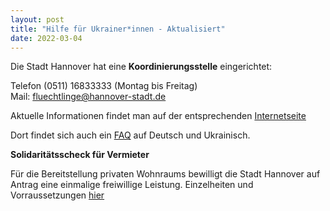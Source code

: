 ```yaml
---
layout: post
title: "Hilfe für Ukrainer*innen - Aktualisiert"
date: 2022-03-04
---
```



Die Stadt Hannover hat eine **Koordinierungsstelle** eingerichtet:  

Telefon (0511) 16833333 (Montag bis Freitag)  
Mail: fluechtlinge@hannover-stadt.de

Aktuelle Informationen findet man auf der entsprechenden <a href="https://www.hannover.de/Fl%C3%BCchtlinge-in-Stadt-und-Region-Hannover" target="_blank">Internetseite</a> 

Dort findet sich auch ein <a href="https://www.hannover.de/Fl%C3%BCchtlinge-in-Stadt-und-Region-Hannover/FAQ-%D1%87%D0%B0%D1%81%D1%82%D1%96-%D0%BF%D0%B8%D1%82%D0%B0%D0%BD%D0%BD%D1%8F-%D1%82%D0%B0-%D0%B2%D1%96%D0%B4%D0%BF%D0%BE%D0%B2%D1%96%D0%B4%D1%96-%D0%BD%D0%B0-%D0%BD%D0%B8%D1%85-%D1%87%D0%B0%D1%81%D1%82%D0%BE-%D0%B7%D0%B0%D0%B4%D0%B0%D0%B2%D0%B0%D0%B5%D0%BC%D1%8B%D0%B5-%D0%B2%D0%BE%D0%BF%D1%80%D0%BE%D1%81%D1%8B-%D0%B8-%D0%BE%D1%82%D0%B2%D0%B5%D1%82%D1%8B-%D0%BD%D0%B0-%D0%BD%D0%B8%D1%85" target="_blank">FAQ</a> auf Deutsch und Ukrainisch.

**Solidaritätsscheck für Vermieter**

Für die Bereitstellung privaten Wohnraums bewilligt die Stadt Hannover auf Antrag eine einmalige freiwillige Leistung.
Einzelheiten und Vorraussetzungen <a href="https://www.hannover.de/Service/Presse-Medien/Landeshauptstadt-Hannover/Aktuelle-Meldungen-und-Veranstaltungen/Hannover-Solidarit%C3%A4tsscheck?fbclid=IwAR24IbfZvUcAC_uor5Id2o9Wnoxxetugs--LSLZuQWhjg8iJ0AT9tWWUjQE" target="_blank">hier</a> 
 
 

